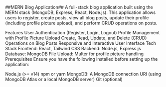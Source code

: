 ##MERN Blog Application##
A full-stack blog application built using the MERN stack (MongoDB, Express, React, Node.js). This application allows users to register, create posts, view all blog posts, update their profile (including profile picture upload), and perform CRUD operations on posts.

Features
User Authentication (Register, Login, Logout)
Profile Management with Profile Picture Upload
Create, Read, Update, and Delete (CRUD) Operations on Blog Posts
Responsive and Interactive User Interface
Tech Stack
Frontend: React, Tailwind CSS
Backend: Node.js, Express.js
Database: MongoDB
File Upload: Multer for profile picture handling
Prerequisites
Ensure you have the following installed before setting up the application:

Node.js (>= v14)
npm or yarn
MongoDB: A MongoDB connection URI (using MongoDB Atlas or a local MongoDB server)
Git (optional)
